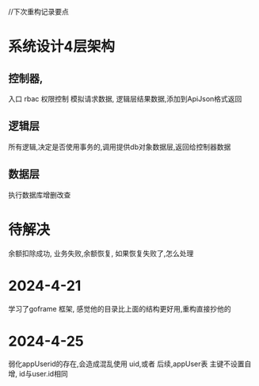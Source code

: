 //下次重构记录要点
# 系统设计4层架构
## 控制器,
入口 rbac 权限控制 模拟请求数据,  逻辑层结果数据,添加到ApiJson格式返回  
## 逻辑层
所有逻辑,决定是否使用事务的,调用提供db对象数据层,返回给控制器数据
## 数据层  
执行数据库增删改查


# 待解决
余额扣除成功, 业务失败,余额恢复, 如果恢复失败了,怎么处理

# 2024-4-21 
学习了goframe 框架, 感觉他的目录比上面的结构更好用,重构直接抄他的

# 2024-4-25
弱化appUserid的存在,会造成混乱使用 uid,或者 后续,appUser表 主键不设置自增, id与user.id相同


